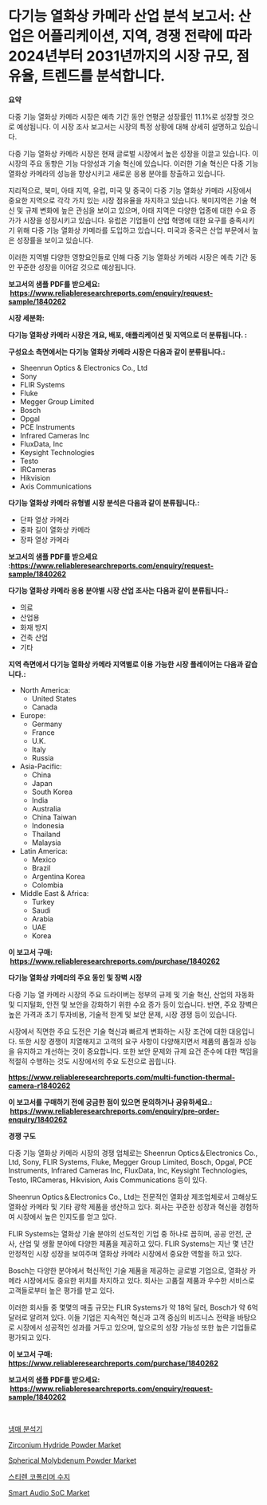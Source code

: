 <p><h1>다기능 열화상 카메라 산업 분석 보고서: 산업은 어플리케이션, 지역, 경쟁 전략에 따라 2024년부터 2031년까지의 시장 규모, 점유율, 트렌드를 분석합니다.</h1></p><p><strong>요약</strong></p>
<p><p>다중 기능 열화상 카메라 시장은 예측 기간 동안 연평균 성장률인 11.1%로 성장할 것으로 예상됩니다. 이 시장 조사 보고서는 시장의 특정 상황에 대해 상세히 설명하고 있습니다.</p><p>다중 기능 열화상 카메라 시장은 현재 글로벌 시장에서 높은 성장을 이끌고 있습니다. 이 시장의 주요 동향은 기능 다양성과 기술 혁신에 있습니다. 이러한 기술 혁신은 다중 기능 열화상 카메라의 성능을 향상시키고 새로운 응용 분야를 창출하고 있습니다.</p><p>지리적으로, 북미, 아태 지역, 유럽, 미국 및 중국이 다중 기능 열화상 카메라 시장에서 중요한 지역으로 각각 가치 있는 시장 점유율을 차지하고 있습니다. 북미지역은 기술 혁신 및 규제 변화에 높은 관심을 보이고 있으며, 아태 지역은 다양한 업종에 대한 수요 증가가 시장을 성장시키고 있습니다. 유럽은 기업들이 산업 혁명에 대한 요구를 충족시키기 위해 다중 기능 열화상 카메라를 도입하고 있습니다. 미국과 중국은 산업 부문에서 높은 성장률을 보이고 있습니다.</p><p>이러한 지역별 다양한 영향요인들로 인해 다중 기능 열화상 카메라 시장은 예측 기간 동안 꾸준한 성장을 이어갈 것으로 예상됩니다.</p></p>
<p><strong>보고서의 샘플 PDF를 받으세요: &nbsp;<a href="https://www.reliableresearchreports.com/enquiry/request-sample/1840262">https://www.reliableresearchreports.com/enquiry/request-sample/1840262</a></strong></p>
<p><strong>시장 세분화:</strong></p>
<p><strong> 다기능 열화상 카메라 시장은 개요, 배포, 애플리케이션 및 지역으로 더 분류됩니다. :</strong></p>
<p><strong>구성요소 측면에서는 다기능 열화상 카메라 시장은 다음과 같이 분류됩니다.:</strong></p>
<p><ul><li>Sheenrun Optics & Electronics Co., Ltd</li><li>Sony</li><li>FLIR Systems</li><li>Fluke</li><li>Megger Group Limited</li><li>Bosch</li><li>Opgal</li><li>PCE Instruments</li><li>Infrared Cameras Inc</li><li>FluxData, Inc</li><li>Keysight Technologies</li><li>Testo</li><li>IRCameras</li><li>Hikvision</li><li>Axis Communications</li></ul></p>
<p><strong> 다기능 열화상 카메라 유형별 시장 분석은 다음과 같이 분류됩니다.:</strong></p>
<p><ul><li>단파 열상 카메라</li><li>중파 길이 열화상 카메라</li><li>장파 열상 카메라</li></ul></p>
<p><strong>보고서의 샘플 PDF를 받으세요 :<a href="https://www.reliableresearchreports.com/enquiry/request-sample/1840262">https://www.reliableresearchreports.com/enquiry/request-sample/1840262</a></strong></p>
<p><strong> 다기능 열화상 카메라 응용 분야별 시장 산업 조사는 다음과 같이 분류됩니다.:</strong></p>
<p><ul><li>의료</li><li>산업용</li><li>화재 방지</li><li>건축 산업</li><li>기타</li></ul></p>
<p><strong>지역 측면에서 다기능 열화상 카메라 지역별로 이용 가능한 시장 플레이어는 다음과 같습니다.:</strong></p>
<p><ul>
    <li>
        North America:
        <ul>
            <li>United States</li>
            <li>Canada</li>
        </ul>
    </li>
    <li>
        Europe:
        <ul>
            <li>Germany</li>
            <li>France</li>
            <li>U.K.</li>
            <li>Italy</li>
            <li>Russia</li>
        </ul>
    </li>
    <li>
        Asia-Pacific:
        <ul>
            <li>China</li>
            <li>Japan</li>
            <li>South Korea</li>
            <li>India</li>
            <li>Australia</li>
            <li>China Taiwan</li>
            <li>Indonesia</li>
            <li>Thailand</li>
            <li>Malaysia</li>
        </ul>
    </li>
    <li>
        Latin America:
        <ul>
            <li>Mexico</li>
            <li>Brazil</li>
            <li>Argentina Korea</li>
            <li>Colombia</li>
        </ul>
    </li>
    <li>
        Middle East & Africa:
        <ul>
            <li>Turkey</li>
            <li>Saudi</li>
            <li>Arabia</li>
            <li>UAE</li>
            <li>Korea</li>
        </ul>
    </li>
    </ul></p>
<p><strong>이 보고서 구매: &nbsp;<a href="https://www.reliableresearchreports.com/purchase/1840262">https://www.reliableresearchreports.com/purchase/1840262</a></strong></p>
<p><strong>다기능 열화상 카메라의 주요 동인 및 장벽 시장</strong></p>
<p><p>다중 기능 열 카메라 시장의 주요 드라이버는 정부의 규제 및 기술 혁신, 산업의 자동화 및 디지털화, 안전 및 보안을 강화하기 위한 수요 증가 등이 있습니다. 반면, 주요 장벽은 높은 가격과 초기 투자비용, 기술적 한계 및 보안 문제, 시장 경쟁 등이 있습니다.</p><p>시장에서 직면한 주요 도전은 기술 혁신과 빠르게 변화하는 시장 조건에 대한 대응입니다. 또한 시장 경쟁이 치열해지고 고객의 요구 사항이 다양해지면서 제품의 품질과 성능을 유지하고 개선하는 것이 중요합니다. 또한 보안 문제와 규제 요건 준수에 대한 책임을 적절히 수행하는 것도 시장에서의 주요 도전으로 꼽힙니다.</p></p>
<p><strong><a href="https://www.reliableresearchreports.com/multi-function-thermal-camera-r1840262">https://www.reliableresearchreports.com/multi-function-thermal-camera-r1840262</a></strong></p>
<p><strong>이 보고서를 구매하기 전에 궁금한 점이 있으면 문의하거나 공유하세요.: &nbsp;<a href="https://www.reliableresearchreports.com/enquiry/pre-order-enquiry/1840262">https://www.reliableresearchreports.com/enquiry/pre-order-enquiry/1840262</a></strong></p>
<p><strong>경쟁 구도</strong></p>
<p><p>다중 기능 열화상 카메라 시장의 경쟁 업체로는 Sheenrun Optics＆Electronics Co., Ltd, Sony, FLIR Systems, Fluke, Megger Group Limited, Bosch, Opgal, PCE Instruments, Infrared Cameras Inc, FluxData, Inc, Keysight Technologies, Testo, IRCameras, Hikvision, Axis Communications 등이 있다. </p><p>Sheenrun Optics＆Electronics Co., Ltd는 전문적인 열화상 제조업체로서 고해상도 열화상 카메라 및 기타 광학 제품을 생산하고 있다. 회사는 꾸준한 성장과 혁신을 경험하여 시장에서 높은 인지도를 얻고 있다.</p><p>FLIR Systems는 열화상 기술 분야의 선도적인 기업 중 하나로 꼽히며, 공공 안전, 군사, 산업 및 생활 분야에 다양한 제품을 제공하고 있다. FLIR Systems는 지난 몇 년간 안정적인 시장 성장을 보여주며 열화상 카메라 시장에서 중요한 역할을 하고 있다.</p><p>Bosch는 다양한 분야에서 혁신적인 기술 제품을 제공하는 글로벌 기업으로, 열화상 카메라 시장에서도 중요한 위치를 차지하고 있다. 회사는 고품질 제품과 우수한 서비스로 고객들로부터 높은 평가를 받고 있다.</p><p>이러한 회사들 중 몇몇의 매출 규모는 FLIR Systems가 약 18억 달러, Bosch가 약 6억 달러로 알려져 있다. 이들 기업은 지속적인 혁신과 고객 중심의 비즈니스 전략을 바탕으로 시장에서 성공적인 성과를 거두고 있으며, 앞으로의 성장 가능성 또한 높은 기업들로 평가되고 있다.</p></p>
<p><strong>이 보고서 구매: &nbsp; <a href="https://www.reliableresearchreports.com/purchase/1840262">https://www.reliableresearchreports.com/purchase/1840262</a></strong></p>
<p><strong>보고서의 샘플 PDF를 받으세요: &nbsp;<a href="https://www.reliableresearchreports.com/enquiry/request-sample/1840262">https://www.reliableresearchreports.com/enquiry/request-sample/1840262</a></strong><strong></strong></p>
<p>&nbsp;</p>
<p><p><a href="https://github.com/akzkkws047661437/Market-Research-Report-List-2/blob/main/6600653102938.md">냉매 분석기</a></p><p><a href="https://github.com/nathandecarvalho/Market-Research-Report-List-3/blob/main/zirconium-hydride-powder-market.md">Zirconium Hydride Powder Market</a></p><p><a href="https://github.com/julyju69/Market-Research-Report-List-3/blob/main/spherical-molybdenum-powder-market.md">Spherical Molybdenum Powder Market</a></p><p><a href="https://github.com/vsckjg50460/Market-Research-Report-List-2/blob/main/1795908102939.md">스티렌 코폴리머 수지</a></p><p><a href="https://issuu.com/reportprime-2/docs/smart-audio-soc-market-size-2030.pptx">Smart Audio SoC Market</a></p></p>